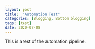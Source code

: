 ```yaml
---
layout: post
title:  "Automation Test"
categories: [Blogging, Bottom blogging]
tags: [test]
date: 2020-07-08
---
```


This is a test of the automation pipeline.
